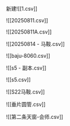 新建![[1.csv]]

![[20250811.csv]]

![[20250811A.csv]]

![[20250814 - 马鞍.csv]]

![[baju-8060.csv]]

![[s5 - 副本.csv]]

![[s5.csv]]

![[S22马鞍.csv]]

![[垂片圆管.csv]]

![[第二条天窗-会师.csv]]